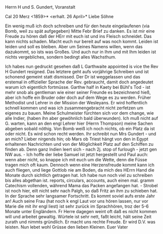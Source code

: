 Herrn H und S. Gundert, Voranstalt

 Cal 20 Merz <1859>*
 <erhalt. 26 April>*
Liebe Söhne

Ein wenig muß ich doch schreiben und für den heute eingelaufenen (via Bomb, weil zu spät aufgegeben) Mitte Febr Brief zu danken. Es ist mir eine Freude zu hören daß der HErr mit euch ist und ins Fleisch schneidet. Das kann nichts schaden. Macht euch nur bereit auf was noch kommt. Leiden ist leiden und soll es bleiben. Aber um Seines Namens willen, wenn das dazukommt, so ists was Großes. Und auch nur in Ihm und mit Ihm leiden ist nichts vergebliches, sondern bedingt alles Wachsthum.

Ich habes nun gedruckt gesehen daß L Garthwaite appointed is vice the Rev H Gundert resigned. Das letztere geht aufs vorjährige Schreiben und ist schonend gemeint statt dismissed. Der Dr ist weggelassen und das erstemal in offizieller Sprache der Rev. gebraucht, damit doch angedeutet warum ich eigentlich fortmüsse. Garthw half in Kaety bei Bühl's Tod - ist mehr snob als gentleman wie einer seiner Freunde es bezeichnend hieß, aber ich hoffe ein Bruder oder doch auf dem Wege es zu werden. Früher Methodist und Lehrer in der Mission der Wesleyans. Er wird hoffentlich schnell kommen und was ich zusammengebracht nicht zerfetzen um eigenes zu bauen. Meine Schulmeister fürchten sich vor dem change, wie alle Indier, (haben ihn aber gewöhnlich bald überwunden). Ich muß nicht auf G. warten, kann an den engl Lehrer hier (Herrn Thompson) meine Sachen abgeben sobald nöthig. Von Bomb weiß ich noch nichts, ob ein Platz da ist oder nicht. Es wird schon recht werden. Ihr schreibt nun Mrs Gundert - und an mich? Lieber nirgends hin; ob Mars ob Triest hängt von den in Egypt erhaltenen Nachrichten und von der Möglichkeit Platz auf den Schiffen zu finden ab. Denn ganz Indien leert sich - nach 2j. stop of furlough - jetzt gen NW aus. - Ich hoffe der liebe Samuel ist jetzt hergestellt und Paul auch: wenn aber nicht, so knappe ich mit euch um die Wette, denn die Füsse tragen mich oft kaum. Dennoch wenn eine Herzensfreude kommt kann ich auch fliegen, und liege Gottlob nie am Boden, da mich des HErrn Hand die Monate durch sichtlich getragen hat. Ich habe nun noch viel zu schreiben bis alles abgethan ist. reports, circulars, accounts, auch einen mal. gramm Catechism vollenden, während Mama das Packen angefangen hat. - Strobel ist noch hier, eilt nicht sehr nach Palgh, so daß Fritz an ihm zu schieben hat. In der Sprache sehr langsamer Fortschritt. Es kommt soviel aufs erste Jahr an! Auch seine Frau (hat noch k engl Laut vor uns hören lassen, nur vor Marie die mit ihr engl liest) ist sehr zurück im Sprachhören, troz der 5-6 Monate unter Engländern. Fr Herre dagegen weint oft daß es nicht kommen will und arbeitet gewaltig. Würtele ist sehr nett, faßt leicht, hält seine Zeit zurath und nimmts gründlich. Er macht uns rechte Freude. Er wird D.V. was leisten. Nun lebet wohl Grüsse den lieben Kleinen.
 Euer Vater
